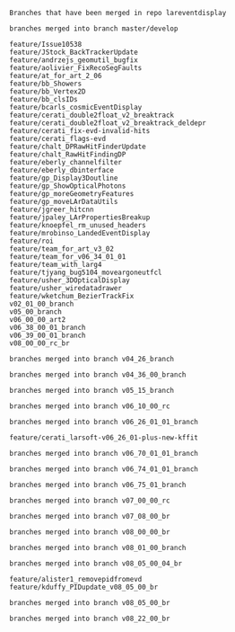     Branches that have been merged in repo lareventdisplay

    branches merged into branch master/develop

    feature/Issue10538
    feature/JStock_BackTrackerUpdate
    feature/andrzejs_geomutil_bugfix
    feature/aolivier_FixRecoSegFaults
    feature/at_for_art_2_06
    feature/bb_Showers
    feature/bb_Vertex2D
    feature/bb_clsIDs
    feature/bcarls_cosmicEventDisplay
    feature/cerati_double2float_v2_breaktrack
    feature/cerati_double2float_v2_breaktrack_deldepr
    feature/cerati_fix-evd-invalid-hits
    feature/cerati_flags-evd
    feature/chalt_DPRawHitFinderUpdate
    feature/chalt_RawHitFindingDP
    feature/eberly_channelfilter
    feature/eberly_dbinterface
    feature/gp_Display3Doutline
    feature/gp_ShowOpticalPhotons
    feature/gp_moreGeometryFeatures
    feature/gp_moveLArDataUtils
    feature/jgreer_hitcnn
    feature/jpaley_LArPropertiesBreakup
    feature/knoepfel_rm_unused_headers
    feature/mrobinso_LandedEventDisplay
    feature/roi
    feature/team_for_art_v3_02
    feature/team_for_v06_34_01_01
    feature/team_with_larg4
    feature/tjyang_bug5104_moveargoneutfcl
    feature/usher_3DOpticalDisplay
    feature/usher_wiredatadrawer
    feature/wketchum_BezierTrackFix
    v02_01_00_branch
    v05_00_branch
    v06_00_00_art2
    v06_38_00_01_branch
    v06_39_00_01_branch
    v08_00_00_rc_br

    branches merged into branch v04_26_branch

    branches merged into branch v04_36_00_branch

    branches merged into branch v05_15_branch

    branches merged into branch v06_10_00_rc

    branches merged into branch v06_26_01_01_branch

    feature/cerati_larsoft-v06_26_01-plus-new-kffit

    branches merged into branch v06_70_01_01_branch

    branches merged into branch v06_74_01_01_branch

    branches merged into branch v06_75_01_branch

    branches merged into branch v07_00_00_rc

    branches merged into branch v07_08_00_br

    branches merged into branch v08_00_00_br

    branches merged into branch v08_01_00_branch

    branches merged into branch v08_05_00_04_br

    feature/alister1_removepidfromevd
    feature/kduffy_PIDupdate_v08_05_00_br

    branches merged into branch v08_05_00_br

    branches merged into branch v08_22_00_br
